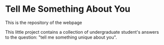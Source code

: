 # Tell Me Something About You

This is the repository of the webpage <a href="https://www.gastonsanchez.com/tell-something-unique-about-you" target="_blank"></a>

This little project contains a collection of undergraduate student's answers to the question: "tell me something unique about you".
